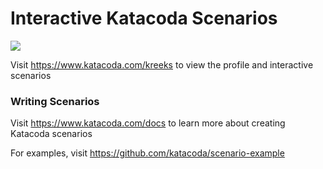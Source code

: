 # Interactive Katacoda Scenarios

[![](http://shields.katacoda.com/katacoda/kreeks/count.svg)](https://www.katacoda.com/kreeks "Get your profile on Katacoda.com")

Visit https://www.katacoda.com/kreeks to view the profile and interactive scenarios

### Writing Scenarios
Visit https://www.katacoda.com/docs to learn more about creating Katacoda scenarios

For examples, visit https://github.com/katacoda/scenario-example

